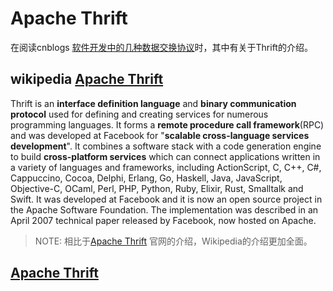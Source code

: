 # Apache Thrift 

在阅读cnblogs [软件开发中的几种数据交换协议](https://www.cnblogs.com/winner-0715/p/7693400.html)时，其中有关于Thrift的介绍。

## wikipedia [Apache Thrift](http://en.wikipedia.org/wiki/Apache_Thrift)

Thrift is an **interface definition language** and **binary communication protocol** used for defining and creating services for numerous programming languages. It forms a **remote procedure call framework**(RPC) and was developed at Facebook for "**scalable cross-language services development**". It combines a software stack with a code generation engine to build **cross-platform services** which can connect applications written in a variety of languages and frameworks, including ActionScript, C, C++, C#, Cappuccino, Cocoa, Delphi, Erlang, Go, Haskell, Java, JavaScript, Objective-C, OCaml, Perl, PHP, Python, Ruby, Elixir, Rust, Smalltalk and Swift. It was developed at Facebook and it is now an open source project in the Apache Software Foundation. The implementation was described in an April 2007 technical paper released by Facebook, now hosted on Apache.

> NOTE: 相比于[Apache Thrift](https://thrift.apache.org/) 官网的介绍，Wikipedia的介绍更加全面。

## [Apache Thrift](https://thrift.apache.org/) 

